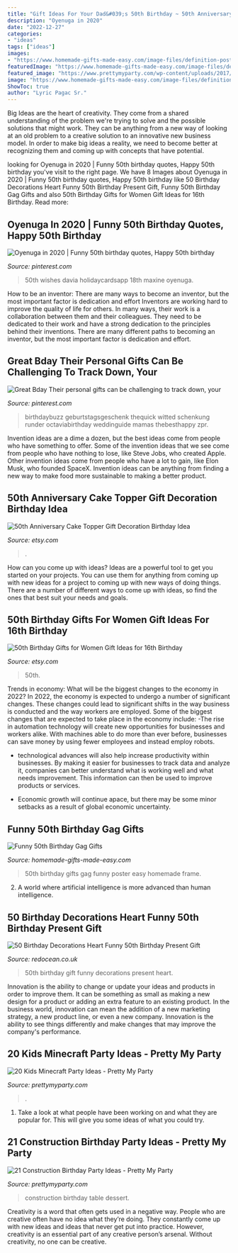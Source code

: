 ```yaml
---
title: "Gift Ideas For Your Dad&#039;s 50th Birthday ~ 50th Anniversary Cake Topper Gift Decoration Birthday Idea"
description: "Oyenuga in 2020"
date: "2022-12-27"
categories:
- "ideas"
tags: ["ideas"]
images:
- "https://www.homemade-gifts-made-easy.com/image-files/definition-poster-50-orange-pink-in-white-frame-800x900.jpg"
featuredImage: "https://www.homemade-gifts-made-easy.com/image-files/definition-poster-50-orange-pink-in-white-frame-800x900.jpg"
featured_image: "https://www.prettymyparty.com/wp-content/uploads/2017/06/minecraft-tnt-birthday-cake.jpg"
image: "https://www.homemade-gifts-made-easy.com/image-files/definition-poster-50-orange-pink-in-white-frame-800x900.jpg"
ShowToc: true
author: "Lyric Pagac Sr."
---
```



Big Ideas are the heart of creativity. They come from a shared understanding of the problem we're trying to solve and the possible solutions that might work. They can be anything from a new way of looking at an old problem to a creative solution to an innovative new business model. In order to make big ideas a reality, we need to become better at recognizing them and coming up with concepts that have potential.

	

		
looking for Oyenuga in 2020 | Funny 50th birthday quotes, Happy 50th birthday you've visit to the right page. We have 8 Images about Oyenuga in 2020 | Funny 50th birthday quotes, Happy 50th birthday like 50 Birthday Decorations Heart Funny 50th Birthday Present Gift, Funny 50th Birthday Gag Gifts and also 50th Birthday Gifts for Women Gift Ideas for 16th Birthday. Read more:
		
    
## Oyenuga In 2020 | Funny 50th Birthday Quotes, Happy 50th Birthday

<img loading=lazy src="https://i.pinimg.com/736x/21/b2/ef/21b2efe30194cb68e9c59b9fcb3047e8.jpg" onerror="this.onerror=null;this.src='https://tse2.mm.bing.net/th?id=OIP.CLG9NmraA7BYcH_1cGFoygAAAA&amp;pid=15.1';" alt="Oyenuga in 2020 | Funny 50th birthday quotes, Happy 50th birthday">

_Source: pinterest.com_

>50th wishes davia holidaycardsapp 18th maxine oyenuga. 

	

How to be an inventor: There are many ways to become an inventor, but the most important factor is dedication and effort
Inventors are working hard to improve the quality of life for others. In many ways, their work is a collaboration between them and their colleagues. They need to be dedicated to their work and have a strong dedication to the principles behind their inventions. There are many different paths to becoming an inventor, but the most important factor is dedication and effort.

    
## Great Bday Their Personal Gifts Can Be Challenging To Track Down, Your

<img loading=lazy src="https://i.pinimg.com/736x/32/5c/05/325c0508748dc394a46fe7af0b2e3d25.jpg" onerror="this.onerror=null;this.src='https://tse3.mm.bing.net/th?id=OIP.whGk-eaL0nmD7EGG9T_jZQAAAA&amp;pid=15.1';" alt="Great Bday Their personal gifts can be challenging to track down, your">

_Source: pinterest.com_

>birthdaybuzz geburtstagsgeschenk thequick witted schenkung runder octaviabirthday weddinguide mamas thebesthappy zpr. 

	

Invention ideas are a dime a dozen, but the best ideas come from people who have something to offer. Some of the invention ideas that we see come from people who have nothing to lose, like Steve Jobs, who created Apple. Other invention ideas come from people who have a lot to gain, like Elon Musk, who founded SpaceX. Invention ideas can be anything from finding a new way to make food more sustainable to making a better product.

    
## 50th Anniversary Cake Topper Gift Decoration Birthday Idea

<img loading=lazy src="https://img1.etsystatic.com/031/2/5205977/il_570xN.575229341_9spp.jpg" onerror="this.onerror=null;this.src='https://tse1.mm.bing.net/th?id=OIP.0jzZ_h7akKERR_I9YcD7WQHaHa&amp;pid=15.1';" alt="50th Anniversary Cake Topper Gift Decoration Birthday Idea">

_Source: etsy.com_

>. 

	

How can you come up with ideas?
Ideas are a powerful tool to get you started on your projects. You can use them for anything from coming up with new ideas for a project to coming up with new ways of doing things. There are a number of different ways to come up with ideas, so find the ones that best suit your needs and goals.

    
## 50th Birthday Gifts For Women Gift Ideas For 16th Birthday

<img loading=lazy src="https://img1.etsystatic.com/116/0/8617622/il_570xN.996471871_n93l.jpg" onerror="this.onerror=null;this.src='https://tse2.mm.bing.net/th?id=OIP.xPFZYUTBNLfZtIVDHRXnOAHaLJ&amp;pid=15.1';" alt="50th Birthday Gifts for Women Gift Ideas for 16th Birthday">

_Source: etsy.com_

>50th. 

	

Trends in economy: What will be the biggest changes to the economy in 2022?
In 2022, the economy is expected to undergo a number of significant changes. These changes could lead to significant shifts in the way business is conducted and the way workers are employed. Some of the biggest changes that are expected to take place in the economy include: 
-The rise in automation technology will create new opportunities for businesses and workers alike. With machines able to do more than ever before, businesses can save money by using fewer employees and instead employ robots. 

- technological advances will also help increase productivity within businesses. By making it easier for businesses to track data and analyze it, companies can better understand what is working well and what needs improvement. This information can then be used to improve products or services. 

- Economic growth will continue apace, but there may be some minor setbacks as a result of global economic uncertainty.

    
## Funny 50th Birthday Gag Gifts

<img loading=lazy src="https://www.homemade-gifts-made-easy.com/image-files/definition-poster-50-orange-pink-in-white-frame-800x900.jpg" onerror="this.onerror=null;this.src='https://tse3.mm.bing.net/th?id=OIP.cag6itIP54pMbNHWoJrr1QHaIV&amp;pid=15.1';" alt="Funny 50th Birthday Gag Gifts">

_Source: homemade-gifts-made-easy.com_

>50th birthday gifts gag funny poster easy homemade frame. 

	

2. A world where artificial intelligence is more advanced than human intelligence. 

    
## 50 Birthday Decorations Heart Funny 50th Birthday Present Gift

<img loading=lazy src="https://www.redocean.co.uk/image/cache/products/13912/image07_2000-1500x1500.jpg" onerror="this.onerror=null;this.src='https://tse2.mm.bing.net/th?id=OIP.7PEaulD6aqEMKQJCYfy-6QHaHa&amp;pid=15.1';" alt="50 Birthday Decorations Heart Funny 50th Birthday Present Gift">

_Source: redocean.co.uk_

>50th birthday gift funny decorations present heart. 

	

Innovation is the ability to change or update your ideas and products in order to improve them. It can be something as small as making a new design for a product or adding an extra feature to an existing product. In the business world, innovation can mean the addition of a new marketing strategy, a new product line, or even a new company. Innovation is the ability to see things differently and make changes that may improve the company's performance.

    
## 20 Kids Minecraft Party Ideas - Pretty My Party

<img loading=lazy src="https://www.prettymyparty.com/wp-content/uploads/2017/06/minecraft-tnt-birthday-cake.jpg" onerror="this.onerror=null;this.src='https://tse2.mm.bing.net/th?id=OIP.Nf86K4GDwO6erSl9Yl5JygHaJ3&amp;pid=15.1';" alt="20 Kids Minecraft Party Ideas - Pretty My Party">

_Source: prettymyparty.com_

>. 

	

1. Take a look at what people have been working on and what they are popular for. This will give you some ideas of what you could try. 

    
## 21 Construction Birthday Party Ideas - Pretty My Party

<img loading=lazy src="https://www.prettymyparty.com/wp-content/uploads/2017/07/construction-party-ideas-dessert-table.jpg" onerror="this.onerror=null;this.src='https://tse1.mm.bing.net/th?id=OIP.FNiygM3jkBkMzPpRjGd0IgHaJ4&amp;pid=15.1';" alt="21 Construction Birthday Party Ideas - Pretty My Party">

_Source: prettymyparty.com_

>construction birthday table dessert. 

	

Creativity is a word that often gets used in a negative way. People who are creative often have no idea what they’re doing. They constantly come up with new ideas and ideas that never get put into practice. However, creativity is an essential part of any creative person’s arsenal. Without creativity, no one can be creative.

